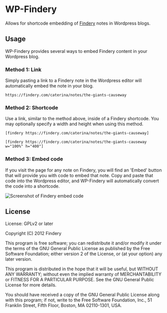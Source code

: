 # WP-Findery

Allows for shortcode embedding of [Findery](http://findery.com) notes in Wordpress blogs.

## Usage

WP-Findery provides several ways to embed Findery content in your Wordpress blog.

### Method 1: Link

Simply pasting a link to a Findery note in the Wordpress editor will automatically embed the note in your blog.

``` https://findery.com/caterina/notes/the-giants-causeway ```

### Method 2: Shortcode

Use a link, similar to the method above, inside of a Findery shortcode. You may optionally specify a width and height when using this method.

``` [findery https://findery.com/caterina/notes/the-giants-causeway] ```

``` [findery https://findery.com/caterina/notes/the-giants-causeway w="100%" h="400"] ```

### Method 3: Embed code

If you visit the page for any note on Findery, you will find an 'Embed' button that will provide you with code to embed that note. Copy and paste that code into the Wordpress editor, and WP-Findery will automatically convert the code into a shortcode.

![Screenshot of Findery embed code](http://cl.ly/image/1B0G0D0l1a3G/Screen%20Shot%202012-12-05%20at%2012.36.37%20PM.png)

## License

License: GPLv2 or later

Copyright (C) 2012 Findery

This program is free software; you can redistribute it and/or
modify it under the terms of the GNU General Public License
as published by the Free Software Foundation; either version 2
of the License, or (at your option) any later version.

This program is distributed in the hope that it will be useful,
but WITHOUT ANY WARRANTY; without even the implied warranty of
MERCHANTABILITY or FITNESS FOR A PARTICULAR PURPOSE.  See the
GNU General Public License for more details.

You should have received a copy of the GNU General Public License
along with this program; if not, write to the Free Software
Foundation, Inc., 51 Franklin Street, Fifth Floor, Boston, MA  02110-1301, USA.